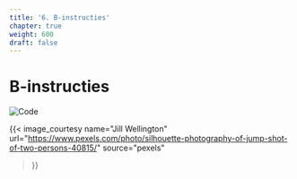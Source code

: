 ```yaml
---
title: '6. B-instructies'
chapter: true
weight: 600
draft: false
---
```


# B-instructies

![Code](/images/pexels/pexels-jill-wellington-1638660-40815.jpg)

{{< image_courtesy 
  name="Jill Wellington"
  url="https://www.pexels.com/photo/silhouette-photography-of-jump-shot-of-two-persons-40815/"
  source="pexels"
>}}
